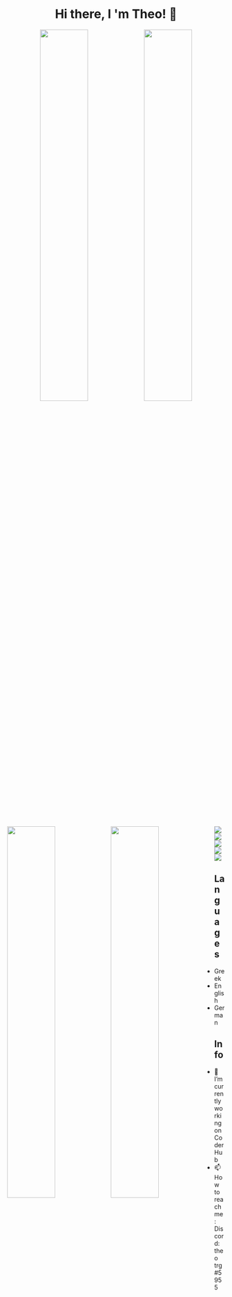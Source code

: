  <h1 align="center"> Hi there, I 'm Theo! 👋</h1> 

<p align='center'>
  <a href="https://twitter.com/Theo65434871"><img align="center" width="47%" src="https://img.shields.io/badge/Twitter-%231DA1F2.svg?style=for-the-badge&logo=Twitter&logoColor=white" /></a>
  <a href="https://theotrg-portfolio.netlify.app"><img align="center" width="47%" src="https://img.shields.io/badge/Portfolio-%23000000.svg?style=for-the-badge&logo=firefox&logoColor=#FF7139" /></a>
 </p>
 
 
<img align="left" width="47%" src="https://github-readme-stats.vercel.app/api?username=Theotrg07&show_icons=true&theme=radical" />
<img align="left" width="47%" src="https://github-readme-stats.vercel.app/api/top-langs/?username=Theotrg07&layout=compact" />

<img align='left' src="https://img.shields.io/badge/html5-%23E34F26.svg?style=for-the-badge&logo=html5&logoColor=white" />
<img  src="https://img.shields.io/badge/css3-%231572B6.svg?style=for-the-badge&logo=css3&logoColor=white" />

<img align='left' src='https://img.shields.io/badge/javascript-%23323330.svg?style=for-the-badge&logo=javascript&logoColor=%23F7DF1E'/>
<img src='https://img.shields.io/badge/react-%2320232a.svg?style=for-the-badge&logo=react&logoColor=%2361DAFB'/>

<img src='https://img.shields.io/badge/python-3670A0?style=for-the-badge&logo=python&logoColor=ffdd54'/>

## Languages
- Greek
- English
- German

## Info
- 🔭 I’m currently working on CoderHub
- 📫 How to reach me: Discord: theo trg#5955






